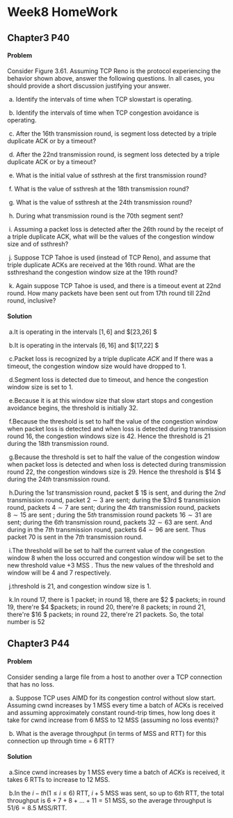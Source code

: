# Week8 HomeWork

## Chapter3 P40

#### Problem

Consider Figure 3.61. Assuming TCP Reno is the protocol experiencing the behavior shown above, answer the following questions. In all cases, you should provide a short discussion justifying your answer.

​	a. Identify the intervals of time when TCP slowstart is operating.

​	b. Identify the intervals of time when TCP congestion avoidance is operating.

​	c. After the 16th transmission round, is segment loss detected by a triple duplicate ACK or by a timeout?

​	d. After the 22nd transmission round, is segment loss detected by a triple duplicate ACK or by a timeout?

​	e. What is the initial value of ssthresh at the first transmission round?

​	f. What is the value of ssthresh at the 18th transmission round?

​	g. What is the value of ssthresh at the 24th transmission round?

​	h. During what transmission round is the 70th segment sent?

​	i. Assuming a packet loss is detected after the 26th round by the receipt of a triple duplicate ACK, what will be the values of the congestion window size and of ssthresh?

​	j. Suppose TCP Tahoe is used (instead of TCP Reno), and assume that triple duplicate ACKs are received at the 16th round. What are the ssthreshand the congestion window size at the 19th round?

​	k. Again suppose TCP Tahoe is used, and there is a timeout event at 22nd round. How many packets have been sent out from 17th round till 22nd round, inclusive?

#### Solution

​	a.It is operating in the intervals $[1,6]$ and $[23,26] $

​	b.It is operating in the intervals $[6,16]$ and $[17,22] $

​	c.Packet  loss  is  recognized  by  a  triple  duplicate $ACK$ and If there was a timeout, the congestion window size would have dropped to $1$. 

​	d.Segment loss is detected due to timeout, and hence the congestion window size is set to $1$. 

​	e.Because it is at this window size that slow start stops and congestion avoidance begins, the threshold is initially $32$.

​	f.Because the threshold is set to half the value of the congestion window when packet loss is detected and when  loss  is  detected  during  transmission  round  $16$,  the  congestion windows size is $42$. Hence the threshold is $21$ during the $18th$ transmission round. 

​	g.Because the threshold is set to half the value of the congestion window when packet loss is  detected and when  loss  is  detected  during  transmission  round  $22$,  the  congestion windows size is $29$. Hence the threshold is $14 $ during the $24th$ transmission round. 

​	h.During  the  $1st$  transmission  round,  packet $ 1$  is  sent, and during the  $2nd$ transmission round, packet  $2\sim3$  are  sent; during the $3rd $ transmission round, packets $4\sim7$ are sent; during the $4th$ transmission round, packets $8\sim15$ are sent ; during the $5th$ transmission round packets $16\sim31$ are sent; during the $6th$ transmission round, packets $32\sim63$ are sent. And during in the $7th$ transmission round, packets $64\sim96$ are sent. Thus packet $70$ is sent in the $7th$ transmission round.

​	i.The threshold will be set to half the current value of the congestion window $8$  when the loss occurred and congestion window will be set to the new threshold value $+ 3$ MSS . Thus the new values of the threshold and window will be $4$ and $7$ respectively.  

​	j.threshold is $21$, and congestion window size is $1$.  

​	k.In round $17$, there is $1$ packet; in round $18$, there are $2 $ packets; in round $19$, there're $4 $packets; in round $20$, there're $8$ packets; in round $21$, there're $16 $ packets; in round $22$, there're $21$ packets. So, the total number is $52$

## Chapter3 P44

#### Problem

Consider sending a large file from a host to another over a TCP connection that has no loss.

​	a. Suppose TCP uses AIMD for its congestion control without slow start. Assuming cwnd increases by 1 MSS every time a batch of ACKs is received and assuming approximately constant round-trip times, how long does it take for cwnd increase from 6 MSS to 12 MSS (assuming no loss events)?

​	b. What is the average throughput (in terms of MSS and RTT) for this connection up through time = 6 RTT?

#### Solution

​	a.Since cwnd increases by $1$ MSS every time a batch of $ACKs$ is received, it takes $6$ RTTs to increase to $12$ MSS.

​	b.In the $i-th(1\le i\le 6)$ RTT, $i+5$ MSS was sent, so up to $6th$ RTT, the total throughput is $6+7+8+\dots+11=51$ MSS, so the average throughput is $51/6=8.5$ MSS/RTT. 
